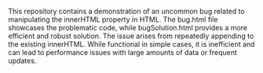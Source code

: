 This repository contains a demonstration of an uncommon bug related to manipulating the innerHTML property in HTML. The bug.html file showcases the problematic code, while bugSolution.html provides a more efficient and robust solution.  The issue arises from repeatedly appending to the existing innerHTML.  While functional in simple cases, it is inefficient and can lead to performance issues with large amounts of data or frequent updates.